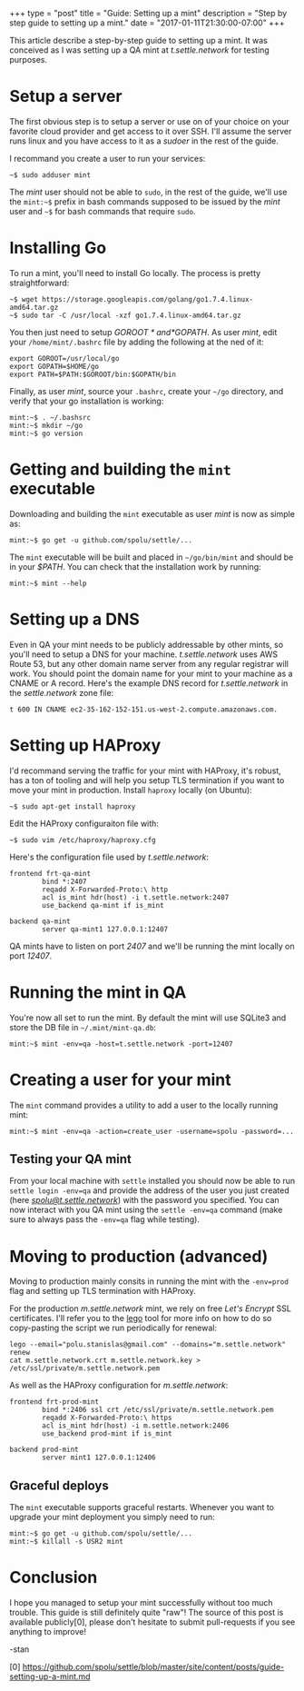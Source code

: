 +++
type = "post"
title = "Guide: Setting up a mint"
description = "Step by step guide to setting up a mint."
date = "2017-01-11T21:30:00-07:00"
+++

This article describe a step-by-step guide to setting up a mint. It was
conceived as I was setting up a QA mint at *t.settle.network* for testing
purposes.

# Setup a server

The first obvious step is to setup a server or use on of your choice on your
favorite cloud provider and get access to it over SSH. I'll assume the server
runs linux and you have access to it as a *sudoer* in the rest of the guide.

I recommand you create a user to run your services:
```
~$ sudo adduser mint
```

The *mint* user should not be able to `sudo`, in the rest of the guide, we'll
use the `mint:~$` prefix in bash commands supposed to be issued by the *mint*
user and `~$` for bash commands that require `sudo`.

# Installing Go

To run a mint, you'll need to install Go locally. The process is pretty
straightforward:

```
~$ wget https://storage.googleapis.com/golang/go1.7.4.linux-amd64.tar.gz
~$ sudo tar -C /usr/local -xzf go1.7.4.linux-amd64.tar.gz
```

You then just need to setup *$GOROOT* and *$GOPATH*. As user *mint*, edit your
`/home/mint/.bashrc` file by adding the following at the ned of it:

```
export GOROOT=/usr/local/go
export GOPATH=$HOME/go
export PATH=$PATH:$GOROOT/bin:$GOPATH/bin
```

Finally, as user *mint*, source your `.bashrc`, create your `~/go` directory,
and verify that your go installation is working:

```
mint:~$ . ~/.bashsrc
mint:~$ mkdir ~/go
mint:~$ go version
```

# Getting and building the `mint` executable

Downloading and building the `mint` executable as user *mint* is now as simple
as:

```
mint:~$ go get -u github.com/spolu/settle/...
```

The `mint` executable will be built and placed in `~/go/bin/mint` and should be
in your *$PATH*. You can check that the installation work by running:

```
mint:~$ mint --help
```

# Setting up a DNS

Even in QA your mint needs to be publicly addressable by other mints, so you'll
need to setup a DNS for your machine. *t.settle.network* uses AWS Route 53, but
any other domain name server from any regular registrar will work. You should
point the domain name for your mint to your machine as a CNAME or A record.
Here's the example DNS record for *t.settle.network* in the *settle.network*
zone file:

```
t 600 IN CNAME ec2-35-162-152-151.us-west-2.compute.amazonaws.com.
```

# Setting up HAProxy

I'd recommand serving the traffic for your mint with HAProxy, it's robust, has
a ton of tooling and will help you setup TLS termination if you want to move
your mint in production. Install `haproxy` locally (on Ubuntu):

```
~$ sudo apt-get install haproxy
```

Edit the HAProxy configuraiton file with:

```
~$ sudo vim /etc/haproxy/haproxy.cfg
```

Here's the configuration file used by *t.settle.network*:
```
frontend frt-qa-mint
        bind *:2407
        reqadd X-Forwarded-Proto:\ http
        acl is_mint hdr(host) -i t.settle.network:2407
        use_backend qa-mint if is_mint

backend qa-mint
        server qa-mint1 127.0.0.1:12407
```

QA mints have to listen on port *2407* and we'll be running the mint locally on
port *12407*.

# Running the mint in QA

You're now all set to run the mint. By default the mint will use SQLite3 and
store the DB file in `~/.mint/mint-qa.db`:

```
mint:~$ mint -env=qa -host=t.settle.network -port=12407
```

# Creating a user for your mint

The `mint` command provides a utility to add a user to the locally running mint:
```
mint:~$ mint -env=qa -action=create_user -username=spolu -password=...
```

## Testing your QA mint

From your local machine with `settle` installed you should now be able to run
`settle login -env=qa` and provide the address of the user you just created
(here *spolu@t.settle.network*) with the password you specified. You can now
interact with you QA mint using the `settle -env=qa` command (make sure to
always pass the `-env=qa` flag while testing).

# Moving to production (advanced)

Moving to production mainly consits in running the mint with the `-env=prod`
flag and setting up TLS termination with HAProxy.

For the production *m.settle.network* mint, we rely on free *Let's Encrypt* SSL
certificates. I'll refer you to the
[lego](https://github.com/letsencrypt/acme-spec) tool for more info on how to
do so copy-pasting the script we run periodically for renewal:

```
lego --email="polu.stanislas@gmail.com" --domains="m.settle.network" renew
cat m.settle.network.crt m.settle.network.key > /etc/ssl/private/m.settle.network.pem
```

As well as the HAProxy configuration for *m.settle.network*:

```
frontend frt-prod-mint
        bind *:2406 ssl crt /etc/ssl/private/m.settle.network.pem
        reqadd X-Forwarded-Proto:\ https
        acl is_mint hdr(host) -i m.settle.network:2406
        use_backend prod-mint if is_mint

backend prod-mint
        server mint1 127.0.0.1:12406
```

## Graceful deploys

The `mint` executable supports graceful restarts. Whenever you want to upgrade
your mint deployment you simply need to run:

```
mint:~$ go get -u github.com/spolu/settle/...
mint:~$ killall -s USR2 mint

```

# Conclusion

I hope you managed to setup your mint successfully without too much trouble.
This guide is still definitely quite "raw"!  The source of this post is
available publicly[0], please don't hesitate to submit pull-requests if you see
anything to improve!

-stan

[0] https://github.com/spolu/settle/blob/master/site/content/posts/guide-setting-up-a-mint.md
